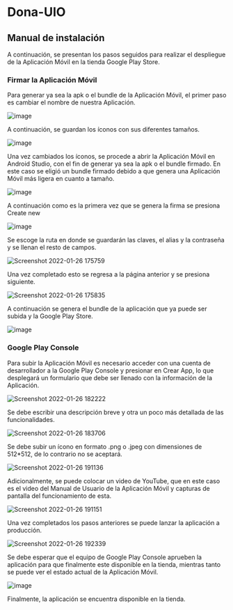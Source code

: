 # Dona-UIO

## Manual de instalación

A continuación, se presentan los pasos seguidos para realizar el despliegue de la Aplicación Móvil en la tienda Google Play Store.

### Firmar la Aplicación Móvil

Para generar ya sea la apk o el bundle de la Aplicación Móvil, el primer paso es cambiar el nombre de nuestra Aplicación.

![image](https://user-images.githubusercontent.com/58042439/151454268-d59deb9e-7ad0-4d43-9b04-e4b89d71927c.png)

A continuación, se guardan los íconos con sus diferentes tamaños.

![image](https://user-images.githubusercontent.com/58042439/151454407-507e58e5-39f1-4c17-b59a-ae5eb1570a92.png)

Una vez cambiados los íconos, se procede a abrir la Aplicación Móvil en Android Studio, con el fin de generar ya sea la apk o el bundle firmado.
En este caso se eligió un bundle firmado debido a que genera una Aplicación Móvil más ligera en cuanto a tamaño.

![image](https://user-images.githubusercontent.com/58042439/151454756-60ebb4d3-85cf-4644-b80b-c0e8573acf81.png)

A continuación como es la primera vez que se genera la firma se presiona Create new

![image](https://user-images.githubusercontent.com/58042439/151455232-2e877403-a86e-4bbc-a2c7-5e673415db4a.png)

Se escoge la ruta en donde se guardarán las claves, el alias y la contraseña y se llenan el resto de campos.

![Screenshot 2022-01-26 175759](https://user-images.githubusercontent.com/58042439/151455371-99fa1ce0-1f67-4eb9-a0f6-e05552abe197.png)

Una vez completado esto se regresa a la página anterior y se presiona siguiente.

![Screenshot 2022-01-26 175835](https://user-images.githubusercontent.com/58042439/151455498-0b9ee5a5-ab7b-4c17-84c1-5d877ee5e7ab.png)

A continuación se genera el bundle de la aplicación que ya puede ser subida y la Google Play Store.

![image](https://user-images.githubusercontent.com/58042439/151455711-0825b591-51cc-46ad-aa9b-ba18acd321ab.png)

### Google Play Console

Para subir la Aplicación Móvil es necesario acceder con una cuenta de desarrollador a la Google Play Console y presionar en Crear App, lo que desplegará un formulario que debe ser llenado con la información de la Aplicación.

![Screenshot 2022-01-26 182222](https://user-images.githubusercontent.com/58042439/151455952-10e7a77a-dbeb-4c7b-8adf-886d888f4848.png)

Se debe escribir una descripción breve y otra un poco más detallada de las funcionalidades.

![Screenshot 2022-01-26 183706](https://user-images.githubusercontent.com/58042439/151456064-dcf85a7b-7e27-43c5-b689-6d2f5b65c671.png)

Se debe subir un ícono en formato .png o .jpeg con dimensiones de 512*512, de lo contrario no se aceptará.

![Screenshot 2022-01-26 191136](https://user-images.githubusercontent.com/58042439/151456159-cbc87700-9be8-4699-a8cd-1ed722f52949.png)

Adicionalmente, se puede colocar un video de YouTube, que en este caso es el video del Manual de Usuario de la Aplicación Móvil y capturas de pantalla del funcionamiento de esta.

![Screenshot 2022-01-26 191151](https://user-images.githubusercontent.com/58042439/151456258-98aaebe2-5f97-400a-b3ec-28d68004ff83.png)

Una vez completados los pasos anteriores se puede lanzar la aplicación a producción.

![Screenshot 2022-01-26 192339](https://user-images.githubusercontent.com/58042439/151456382-032f9e9c-9527-4e76-9879-918063f85746.png)

Se debe esperar que el equipo de Google Play Console aprueben la aplicación para que finalmente este disponible en la tienda, mientras tanto se puede ver el estado actual de la Aplicación Móvil.

![image](https://user-images.githubusercontent.com/58042439/151456537-b8754a29-ffc9-48ed-89a1-05e624566140.png)

Finalmente, la aplicación se encuentra disponible en la tienda.
